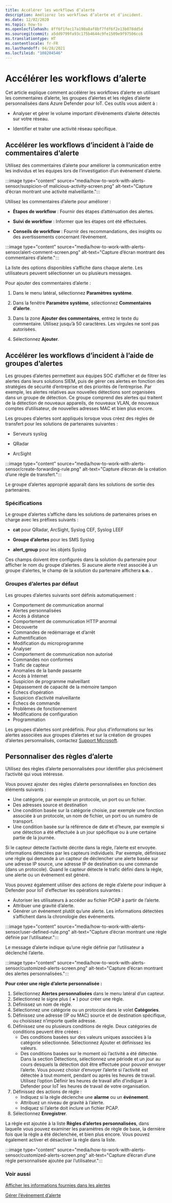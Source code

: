```yaml
---
title: Accélérer les workflows d’alerte
description: Améliorez les workflows d’alerte et d’incident.
ms.date: 12/02/2020
ms.topic: how-to
ms.openlocfilehash: 8ff6f1fec17a190a8af8bf7fdf6f2e13b078dd5d
ms.sourcegitcommit: a5dd9799fa93c175b4644c9fe1509e9f97506cc6
ms.translationtype: HT
ms.contentlocale: fr-FR
ms.lasthandoff: 04/28/2021
ms.locfileid: "108204546"
---
```

# <a name="accelerate-alert-workflows"></a>Accélérer les workflows d’alerte

Cet article explique comment accélérer les workflows d’alerte en utilisant les commentaires d’alerte, les groupes d’alertes et les règles d’alerte personnalisées dans Azure Defender pour IoT.  Ces outils vous aident à :

- Analyser et gérer le volume important d’événements d’alerte détectés sur votre réseau.

- Identifier et traiter une activité réseau spécifique.

## <a name="accelerate-incident-workflows-by-using-alert-comments"></a>Accélérer les workflows d’incident à l’aide de commentaires d’alerte

Utilisez des commentaires d’alerte pour améliorer la communication entre les individus et les équipes lors de l’investigation d’un événement d’alerte.

:::image type="content" source="media/how-to-work-with-alerts-sensor/suspicion-of malicious-activity-screen.png" alt-text="Capture d’écran montrant une activité malveillante.":::

Utilisez les commentaires d’alerte pour améliorer :

- **Étapes de workflow** : Fournir des étapes d’atténuation des alertes.

- **Suivi de workflow** : Informer que les étapes ont été effectuées.

- **Conseils de workflow** : Fournir des recommandations, des insights ou des avertissements concernant l’événement.

:::image type="content" source="media/how-to-work-with-alerts-sensor/alert-comment-screen.png" alt-text="Capture d’écran montrant des commentaires d’alerte.":::

La liste des options disponibles s’affiche dans chaque alerte. Les utilisateurs peuvent sélectionner un ou plusieurs messages.

Pour ajouter des commentaires d’alerte :

1. Dans le menu latéral, sélectionnez **Paramètres système**.

2. Dans la fenêtre **Paramètre système**, sélectionnez **Commentaires d’alerte**.

3. Dans la zone **Ajouter des commentaires**, entrez le texte du commentaire. Utilisez jusqu’à 50 caractères. Les virgules ne sont pas autorisées.

4. Sélectionnez **Ajouter**.

## <a name="accelerate-incident-workflows-by-using-alert-groups"></a>Accélérer les workflows d’incident à l’aide de groupes d’alertes

Les groupes d’alertes permettent aux équipes SOC d’afficher et de filtrer les alertes dans leurs solutions SIEM, puis de gérer ces alertes en fonction des stratégies de sécurité d’entreprise et des priorités de l’entreprise. Par exemple, les alertes relatives aux nouvelles détections sont organisées dans un groupe de détection. Ce groupe comprend des alertes qui traitent de la détection de nouveaux appareils, de nouveaux VLAN, de nouveaux comptes d’utilisateur, de nouvelles adresses MAC et bien plus encore.

Les groupes d’alertes sont appliqués lorsque vous créez des règles de transfert pour les solutions de partenaires suivantes :

  - Serveurs syslog

  - QRadar

  - ArcSight

:::image type="content" source="media/how-to-work-with-alerts-sensor/create-forwarding-rule.png" alt-text="Capture d’écran de la création d’une règle de transfert.":::

Le groupe d’alertes approprié apparaît dans les solutions de sortie des partenaires. 

### <a name="requirements"></a>Spécifications

Le groupe d’alertes s’affiche dans les solutions de partenaires prises en charge avec les préfixes suivants :

- **cat** pour QRadar, ArcSight, Syslog CEF, Syslog LEEF

- **Groupe d’alertes** pour les SMS Syslog

- **alert_group** pour les objets Syslog

Ces champs doivent être configurés dans la solution du partenaire pour afficher le nom du groupe d’alertes. Si aucune alerte n’est associée à un groupe d’alertes, le champ de la solution du partenaire affichera **s.o.** .

### <a name="default-alert-groups"></a>Groupes d’alertes par défaut

Les groupes d’alertes suivants sont définis automatiquement :

- Comportement de communication anormal
- Alertes personnalisées
- Accès à distance
- Comportement de communication HTTP anormal
- Découverte
- Commandes de redémarrage et d’arrêt
- Authentification
- Modification du microprogramme
- Analyser
- Comportement de communication non autorisé
- Commandes non conformes
- Trafic de capteur
- Anomalies de la bande passante
- Accès à Internet
- Suspicion de programme malveillant
- Dépassement de capacité de la mémoire tampon 
- Échecs d’opération
- Suspicion d’activité malveillante
- Échecs de commande
- Problèmes de fonctionnement
- Modifications de configuration
- Programmation

Les groupes d’alertes sont prédéfinis. Pour plus d’informations sur les alertes associées aux groupes d’alertes et sur la création de groupes d’alertes personnalisés, contactez [Support Microsoft](https://support.microsoft.com/supportforbusiness/productselection?sapId=82c8f35-1b8e-f274-ec11-c6efdd6dd099).

## <a name="customize-alert-rules"></a>Personnaliser des règles d’alerte

Utilisez des règles d’alerte personnalisées pour identifier plus précisément l’activité qui vous intéresse.

Vous pouvez ajouter des règles d’alerte personnalisées en fonction des éléments suivants :

- Une catégorie, par exemple un protocole, un port ou un fichier.
- Des adresses source et destination
- Une condition basée sur la catégorie choisie, par exemple une fonction associée à un protocole, un nom de fichier, un port ou un numéro de transport.
- Une condition basée sur la référence de date et d’heure, par exemple si une détection a été effectuée à un jour spécifique ou à une certaine partie de la journée.

Si le capteur détecte l’activité décrite dans la règle, l’alerte est envoyée.
informations détectées par les capteurs individuels. Par exemple, définissez une règle qui demande à un capteur de déclencher une alerte basée sur une adresse IP source, une adresse IP de destination ou une commande (dans un protocole). Quand le capteur détecte le trafic défini dans la règle, une alerte ou un événement est généré.

Vous pouvez également utiliser des actions de règle d’alerte pour indiquer à Defender pour IoT d’effectuer les opérations suivantes :

- Autoriser les utilisateurs à accéder au fichier PCAP à partir de l’alerte.
- Attribuer une gravité d’alerte.
- Générer un événement plutôt qu’une alerte. Les informations détectées s’affichent dans la chronologie des événements.

:::image type="content" source="media/how-to-work-with-alerts-sensor/user-defined-rule.png" alt-text="Capture d’écran montrant une règle définie par l’utilisateur.":::

Le message d’alerte indique qu’une règle définie par l’utilisateur a déclenché l’alerte.

:::image type="content" source="media/how-to-work-with-alerts-sensor/customized-alerts-screen.png" alt-text="Capture d’écran montrant des alertes personnalisées.":::

**Pour créer une règle d’alerte personnalisée :**

1. Sélectionnez **Alertes personnalisées** dans le menu latéral d’un capteur.
1. Sélectionnez le signe plus ( **+** ) pour créer une règle.
1. Définissez un nom de règle.
1. Sélectionnez une catégorie ou un protocole dans le volet **Catégories**.
1. Définissez une adresse (IP ou MAC) source et de destination spécifique, ou choisissez n’importe quelle adresse.
1. Définissez une ou plusieurs conditions de règle. Deux catégories de conditions peuvent être créées :
    - Des conditions basées sur des valeurs uniques associées à la catégorie sélectionnée. Sélectionnez Ajouter et définissez les valeurs.
    - Des conditions basées sur le moment où l’activité a été détectée. Dans la section Détections, sélectionnez une période et un jour au cours desquels la détection doit être effectuée pour pouvoir envoyer l’alerte. Vous pouvez choisir d’envoyer l’alerte si l’activité est détectée à tout moment, pendant ou après les heures de travail. Utilisez l’option Définir les heures de travail afin d’indiquer à Defender pour IoT les heures de travail de votre organisation.
1. Définissez des actions de règle : 
    - Indiquez si la règle déclenche une **alarme** ou un **événement**.
    - Attribuez un niveau de gravité à l’alerte.
    - Indiquez si l’alerte doit inclure un fichier PCAP.
1. Sélectionnez **Enregistrer**.

La règle est ajoutée à la liste **Règles d’alertes personnalisées**, dans laquelle vous pouvez examiner les paramètres de règle de base, la dernière fois que la règle a été déclenchée, et bien plus encore. Vous pouvez également activer et désactiver la règle dans la liste.

:::image type="content" source="media/how-to-work-with-alerts-sensor/customized-alerts-screen.png" alt-text="Capture d’écran d’une règle personnalisée ajoutée par l’utilisateur.":::

### <a name="see-also"></a>Voir aussi

[Afficher les informations fournies dans les alertes](how-to-view-information-provided-in-alerts.md)

[Gérer l’événement d’alerte](how-to-manage-the-alert-event.md)
